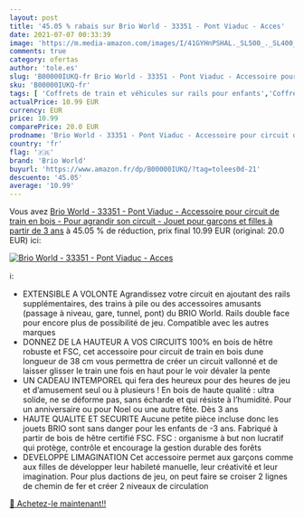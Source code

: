 ```yaml
---
layout: post
title: '45.05 % rabais sur Brio World - 33351 - Pont Viaduc - Acces'
date: 2021-07-07 00:33:39
image: 'https://m.media-amazon.com/images/I/41GYHnPSHAL._SL500_._SL400_.jpg'
comments: true
category: ofertas
author: 'tole.es'
slug: 'B00000IUKQ-fr Brio World - 33351 - Pont Viaduc - Accessoire pour circuit...'
sku: 'B00000IUKQ-fr'
tags: [ 'Coffrets de train et véhicules sur rails pour enfants','Coffrets de véhicules pour enfants','Jeux et Jouets','Jeux et jouets','Maquettes et modélisme','Véhicules pour enfants','brio world', ]
actualPrice: 10.99 EUR
currency: EUR
price: 10.99
comparePrice: 20.0 EUR
prodname: 'Brio World - 33351 - Pont Viaduc - Accessoire pour circuit de train en bois - Pour agrandir son circuit - Jouet pour garçons et filles à partir de 3 ans'
country: 'fr'
flag: '🇫🇷'
brand: 'Brio World'
buyurl: 'https://www.amazon.fr/dp/B00000IUKQ/?tag=tolees0d-21'
descuento: '45.05'
average: '10.99'
---
```


Vous avez [Brio World - 33351 - Pont Viaduc - Accessoire pour circuit de train en bois - Pour agrandir son circuit - Jouet pour garçons et filles à partir de 3 ans](https://www.amazon.fr/dp/B00000IUKQ/?tag=tolees0d-21)  à  45.05 % de réduction, prix final  10.99 EUR (original: 20.0 EUR) ici:

[![Brio World - 33351 - Pont Viaduc - Acces](https://m.media-amazon.com/images/I/41GYHnPSHAL._SL500_._SL400_.jpg)](https://www.amazon.fr/dp/B00000IUKQ/?tag=tolees0d-21)

ℹ️:

- EXTENSIBLE A VOLONTE Agrandissez votre circuit en ajoutant des rails supplémentaires, des trains à pile ou des accessoires amusants (passage à niveau, gare, tunnel, pont) du BRIO World. Rails double face pour encore plus de possibilité de jeu. Compatible avec les autres marques
- DONNEZ DE LA HAUTEUR A VOS CIRCUITS 100% en bois de hêtre robuste et FSC, cet accessoire pour circuit de train en bois dune longueur de 38 cm vous permettra de créer un circuit vallonné et de laisser glisser le train une fois en haut pour le voir dévaler la pente
- UN CADEAU INTEMPOREL qui fera des heureux pour des heures de jeu et d’amusement seul ou à plusieurs ! En bois de haute qualité : ultra solide, ne se déforme pas, sans écharde et qui résiste à l’humidité. Pour un anniversaire ou pour Noel ou une autre fête. Dès 3 ans
- HAUTE QUALITE ET SECURITE Aucune petite pièce incluse donc les jouets BRIO sont sans danger pour les enfants de -3 ans. Fabriqué à partir de bois de hêtre certifié FSC. FSC : organisme à but non lucratif qui protège, contrôle et encourage la gestion durable des forêts
- DEVELOPPE LIMAGINATION Cet accessoire permet aux garçons comme aux filles de développer leur habileté manuelle, leur créativité et leur imagination. Pour plus dactions de jeu, on peut faire se croiser 2 lignes de chemin de fer et créer 2 niveaux de circulation

[🛒 Achetez-le maintenant!!](https://www.amazon.fr/dp/B00000IUKQ/?tag=tolees0d-21)
